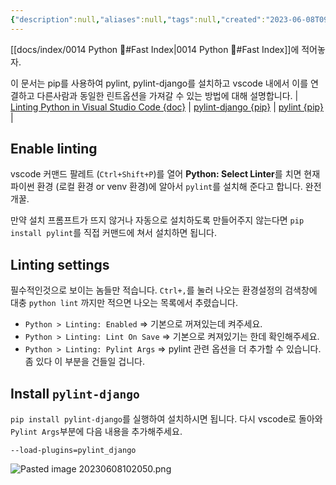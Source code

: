 ```yaml
---
{"description":null,"aliases":null,"tags":null,"created":"2023-06-08T09:45:15","updated":"2023-07-15T21:33:03","title":"pylint-django {pip} {vscode}","dg-publish":true,"permalink":"/docs/pylint-django {pip} {vscode}/","dgPassFrontmatter":true}
---
```


[[docs/index/0014 Python 🐍#Fast Index\|0014 Python 🐍#Fast Index]]에 적어놓자.

이 문서는 pip를 사용하여 pylint, pylint-django를 설치하고 vscode 내에서 이를 연결하고 다른사람과 동일한 린트옵션을 가져갈 수 있는 방법에 대해 설명합니다. | [Linting Python in Visual Studio Code {doc}](https://code.visualstudio.com/docs/python/linting) | [pylint-django {pip}](https://pypi.org/project/pylint-django/) | [pylint {pip}](https://pypi.org/project/pylint/) |

## Enable linting

vscode 커맨드 팔레트 (`Ctrl+Shift+P`)를 열어 **Python: Select Linter**를 치면 현재 파이썬 환경 (로컬 환경 or venv 환경)에 알아서 `pylint`를 설치해 준다고 합니다. 완전개꿀. 

만약 설치 프롬프트가 뜨지 않거나 자동으로 설치하도록 만들어주지 않는다면 `pip install pylint`를 직접 커맨드에 쳐서 설치하면 됩니다.

## Linting settings

필수적인것으로 보이는 놈들만 적습니다. `Ctrl+,`를 눌러 나오는 환경설정의 검색창에 대충 `python lint` 까지만 적으면 나오는 목록에서 추렸습니다.
- `Python > Linting: Enabled` => 기본으로 꺼져있는데 켜주세요. 
- `Python > Linting: Lint On Save` => 기본으로 켜져있기는 한데 확인해주세요.
- `Python > Linting: Pylint Args` => pylint 관련 옵션을 더 추가할 수 있습니다. 좀 있다 이 부분을 건들일 겁니다.

## Install `pylint-django`

`pip install pylint-django`를 실행하여 설치하시면 됩니다. 다시 vscode로 돌아와 `Pylint Args`부분에 다음 내용을 추가해주세요.

```
--load-plugins=pylint_django
```

![Pasted image 20230608102050.png](/img/user/docs/assets/Pasted%20image%2020230608102050.png)
